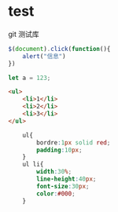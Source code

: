 # test
git 测试库

```javascript
$(document).click(function(){
    alert("信息")
})

let a = 123;
```

```html
<ul>
    <li>1</li>
    <li>2</li>
    <li>3</li>
</ul>
```
```css
    ul{
        bordre:1px solid red;
        padding:10px;
    }
    ul li{
        width:30%;
        line-height:40px;
        font-size:30px;
        color:#000;
    }
```
